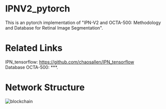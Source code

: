 # IPNV2_pytorch
This is an pytorch implementation of "IPN-V2 and OCTA-500: Methodology and Database for Retinal Image Segmentation". 
# Related Links
IPN_tensorflow: https://github.com/chaosallen/IPN_tensorflow    
Database OCTA-500: ***.
# Network Structure
![blockchain](https://github.com/chaosallen/IPNV2_pytorch/blob/master/IPNV2.jpg)
